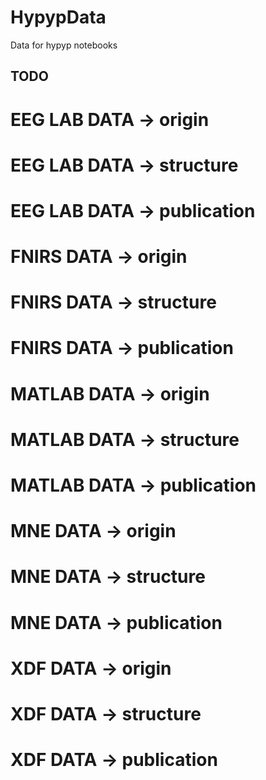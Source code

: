 # HypypData
Data for hypyp notebooks

## TODO
# EEG LAB DATA -> origin
# EEG LAB DATA -> structure
# EEG LAB DATA -> publication

# FNIRS DATA -> origin
# FNIRS DATA -> structure
# FNIRS DATA -> publication

# MATLAB DATA -> origin
# MATLAB DATA -> structure
# MATLAB DATA -> publication

# MNE DATA -> origin
# MNE DATA -> structure
# MNE DATA -> publication

# XDF DATA -> origin
# XDF DATA -> structure
# XDF DATA -> publication